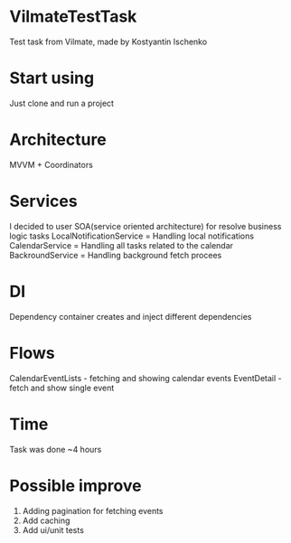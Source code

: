 # VilmateTestTask
Test task from Vilmate, made by Kostyantin Ischenko

# Start using 
Just clone and run a project 

# Architecture 
MVVM + Coordinators 

# Services 
I decided to user SOA(service oriented architecture) for resolve business logic tasks 
LocalNotificationService = Handling local notifications
CalendarService = Handling all tasks related to the calendar 
BackroundService = Handling background fetch procees 
# DI 
Dependency container creates and inject different dependencies 
# Flows 
CalendarEventLists - fetching and showing calendar events 
EventDetail - fetch and show single event 

# Time 
Task was done ~4 hours 

# Possible improve  
1. Adding pagination for fetching events 
2. Add caching 
3. Add ui/unit tests 
